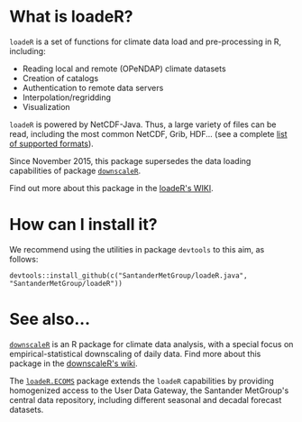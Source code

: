 What is loadeR?
===============

`loadeR` is a set of functions for climate data load and pre-processing in R, including:
 * Reading local and remote (OPeNDAP) climate datasets
 * Creation of catalogs
 * Authentication to remote data servers
 * Interpolation/regridding
 * Visualization

`loadeR` is powered by NetCDF-Java. Thus, a large variety of files can be read, including the most common NetCDF, Grib, HDF... (see a complete [list of supported formats](http://www.unidata.ucar.edu/software/thredds/current/netcdf-java/reference/formats/FileTypes.html)). 

Since November 2015, this package supersedes the data loading capabilities of package [`downscaleR`](https://github.com/SantanderMetGroup/downscaleR).

Find out more about this package in the [loadeR's WIKI](https://github.com/SantanderMetGroup/loadeR/wiki).


# How can I install it?

We recommend using the utilities in package `devtools` to this aim, as follows:

```{r}
devtools::install_github(c("SantanderMetGroup/loadeR.java", "SantanderMetGroup/loadeR"))
```

# See also...

[`downscaleR`](https://github.com/SantanderMetGroup/downscaleR) is an R package for climate data analysis, with a special focus on empirical-statistical downscaling of daily data. Find more about this package in the [downscaleR's wiki](https://github.com/SantanderMetGroup/downscaleR/wiki).

The [`loadeR.ECOMS`](https://github.com/SantanderMetGroup/loadeR.ECOMS/) package extends the `loadeR` capabilities by providing homogenized access to the User Data Gateway, the Santander MetGroup's central data repository, including different seasonal and decadal forecast datasets.


